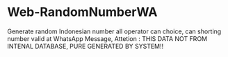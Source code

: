 # Web-RandomNumberWA
Generate random Indonesian number all operator can choice, can shorting number valid at WhatsApp Message, Attetion : THIS DATA NOT FROM INTENAL DATABASE, PURE GENERATED BY SYSTEM!!
